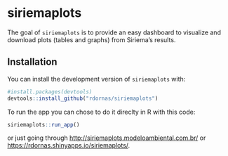 
<!-- README.md is generated from README.Rmd. Please edit that file -->

# siriemaplots

<!-- badges: start -->

<!-- badges: end -->

The goal of `siriemaplots` is to provide an easy dashboard to visualize
and download plots (tables and graphs) from Siriema’s results.

## Installation

You can install the development version of `siriemaplots` with:

``` r
#install.packages(devtools)
devtools::install_github("rdornas/siriemaplots")
```

To run the app you can chose to do it direclty in R with this code:

``` r
siriemaplots::run_app()
```

or just going through <http://siriemaplots.modeloambiental.com.br/> or
<https://rdornas.shinyapps.io/siriemaplots/>.
